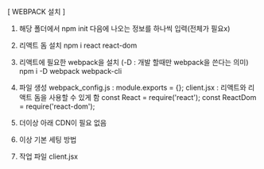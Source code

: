 [ WEBPACK 설치 ]
1. 해당 폴더에서
    npm init
    다음에 나오는 정보를 하나씩 입력(전체가 필요x)

2. 리액트 돔 설치
    npm i react react-dom

3. 리액트에 필요한 webpack을 설치 (-D : 개발 할때만 webpack을 쓴다는 의미)
    npm i -D webpack webpack-cli

4.  파일 생성
    webpack_config.js
        :
        module.exports = {};
    client.jsx
        : 리액트와 리액트 돔을 사용할 수 있게 함
        const React = require('react');
        const ReactDom = require('react-dom');

5. 더이상 아래 CDN이 필요 없음 
    <script crossorigin src="https://unpkg.com/react@16/umd/react.development.js"></script>
    <script crossorigin src="https://unpkg.com/react-dom@16/umd/react-dom.development.js"></script>
    <script src="https://unpkg.com/babel-standalone@6/babel.min.js"></script>

6. 이상 기본 세팅 방법

7. 작업 파일
    client.jsx
